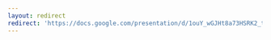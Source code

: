 ```yaml
---
layout: redirect
redirect: 'https://docs.google.com/presentation/d/1ouY_wGJHt8a73HSRK2_tr_8i9xmNCqQcGBEzxJgk4mw/view'
---
```

